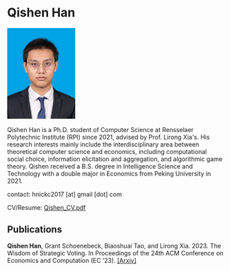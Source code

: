 # Qishen Han

<img src="Photo.jpg" alt="Photo" style="zoom: 33%;" />

Qishen Han is a Ph.D. student of Computer Science at Rensselaer Polytechnic Institute (RPI) since 2021, advised by Prof. Lirong Xia's. His research interests mainly include the interdisciplinary area between theoretical computer science and economics, including computational social choice, information elicitation and aggregation, and algorithmic game theory. Qishen received a B.S. degree in Intelligence Science and Technology with a double major in Economics from Peking University in 2021. 


contact: hnickc2017 [at] gmail [dot] com



CV/Resume: [Qishen_CV.pdf](Qishen_CV.pdf)



## Publications

**Qishen Han**, Grant Schoenebeck, Biaoshuai Tao, and Lirong Xia. 2023. The Wisdom of Strategic Voting. In
Proceedings of the 24th ACM Conference on Economics and Computation (EC ’23). [[Arxiv]](https://arxiv.org/abs/2305.11021)
